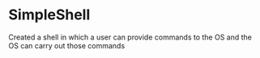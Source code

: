 # SimpleShell
Created a shell in which a user can provide commands to the OS and the OS can carry out those commands

